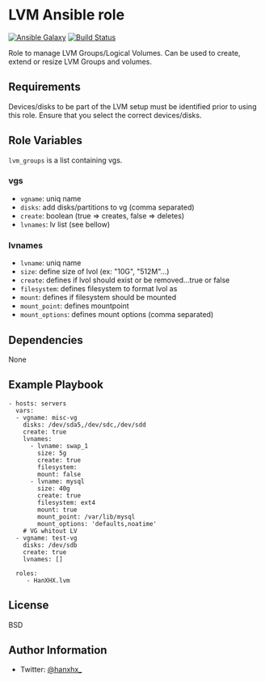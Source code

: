 LVM Ansible role
================

[![Ansible Galaxy](http://img.shields.io/badge/ansible--galaxy-HanXHX.lvm-blue.svg)](https://galaxy.ansible.com/HanXHX/lvm) [![Build Status](https://travis-ci.org/HanXHX/ansible-lvm.svg)](https://travis-ci.org/HanXHX/ansible-redis)

Role to manage LVM Groups/Logical Volumes. Can be used to create, extend or resize LVM Groups and volumes.

Requirements
------------

Devices/disks to be part of the LVM setup must be identified prior to using this role. Ensure that you select the correct devices/disks.

Role Variables
--------------

`lvm_groups` is a list containing vgs.

### vgs

- `vgname`: uniq name
- `disks`: add disks/partitions to vg (comma separated)
- `create`: boolean (true => creates, false => deletes)
- `lvnames`: lv list (see bellow)

### lvnames

- `lvname`: uniq name
- `size`: define size of lvol (ex: "10G", "512M"...)
- `create`: defines if lvol should exist or be removed...true or false
- `filesystem`: defines filesystem to format lvol as
- `mount`: defines if filesystem should be mounted
- `mount_point`: defines mountpoint
- `mount_options`: defines mount options (comma separated)

Dependencies
------------

None

Example Playbook
----------------

    - hosts: servers
      vars:
      - vgname: misc-vg
        disks: /dev/sda5,/dev/sdc,/dev/sdd
        create: true
        lvnames:
          - lvname: swap_1
            size: 5g
            create: true
            filesystem:
            mount: false
          - lvname: mysql
            size: 40g
            create: true
            filesystem: ext4
            mount: true
            mount_point: /var/lib/mysql
            mount_options: 'defaults,noatime'
        # VG whitout LV
      - vgname: test-vg
        disks: /dev/sdb
        create: true
        lvnames: []

      roles:
         - HanXHX.lvm

License
-------

BSD

Author Information
------------------

- Twitter: [@hanxhx_](https://twitter.com/hanxhx_)
